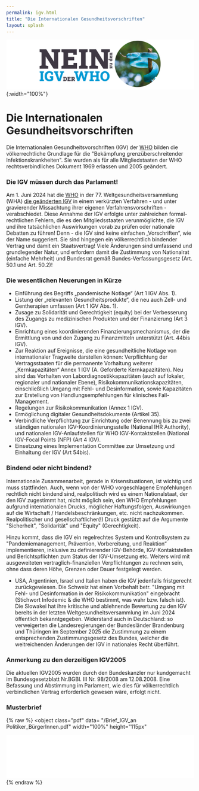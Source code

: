 ```yaml
---
permalink: igv.html
title: "Die Internationalen Gesundheitsvorschriften"
layout: splash
---
```


![Nein zu den IGV der WHO](/assets/images/neinzuigv-logo.png){:width="100%"}

# Die Internationalen Gesundheitsvorschriften

Die Internationalen Gesundheitsvorschriften (IGV) der [WHO](/who) bilden die völkerrechtliche Grundlage für die "Bekämpfung grenzüberschreitender Infektionskrankheiten".
Sie wurden als für alle Mitgliedstaaten der WHO rechtsverbindliches Dokument 1969 erlassen und 2005 geändert. 

### Die IGV müssen durch das Parlament!

Am 1. Juni 2024 hat die [WHO](/who) in der 77. Weltgesundheitsversammlung (WHA) [die geänderten IGV](/A77_ACONF14-en.pdf) in einem verkürzten Verfahren - und unter gravierender Missachtung ihrer eigenen Verfahrensvorschriften - verabschiedet. Diese Annahme der IGV erfolgte unter zahlreichen formal-rechtlichen Fehlern, die es den Mitgliedsstaaten verunmöglichte, die IGV und ihre tatsächlichen Auswirkungen vorab zu prüfen oder nationale Debatten zu führen!
Denn - die IGV sind keine einfachen „Vorschriften“, wie der Name suggeriert.
Sie sind hingegen ein völkerrechtlich bindender Vertrag und damit ein Staatsvertrag! 
Viele Änderungen sind umfassend und grundlegender Natur, und erfordern damit die Zustimmung von Nationalrat (einfache Mehrheit) und Bundesrat gemäß Bundes-Verfassungsgesetz (Art. 50.1 und Art. 50.2)!

### Die wesentlichen Neuerungen in Kürze

* Einführung des Begriffs „pandemische Notlage“ (Art 1 IGV Abs. 1).
* Listung der „relevanten Gesundheitsprodukte“, die neu auch Zell- und Gentherapien umfassen (Art 1 IGV Abs. 1).
* Zusage zu Solidarität und Gerechtigkeit (equity) bei der Verbesserung des Zugangs zu medizinischen Produkten und der Finanzierung (Art 3 IGV).
* Einrichtung eines koordinierenden Finanzierungsmechanismus, der die Ermittlung von und den Zugang zu Finanzmitteln unterstützt (Art. 44bis IGV).
* Zur Reaktion auf Ereignisse, die eine gesundheitliche Notlage von internationaler Tragweite darstellen können: Verpflichtung der Vertragsstaaten für die permanente Vorhaltung weiterer „Kernkapazitäten“ Annex 1 IGV (A. Geforderte Kernkapazitäten). Neu sind das Vorhalten von Labordiagnostikkapazitäten (auch auf lokaler, regionaler und nationaler Ebene), Risikokommunikationskapazitäten, einschließlich Umgang mit Fehl- und Desinformation, sowie Kapazitäten zur Erstellung von Handlungsempfehlungen für klinisches Fall-Management.
* Regelungen zur Risikokommunikation (Annex 1 IGV).
* Ermöglichung digitaler Gesundheitsdokumente (Artikel 35).
* Verbindliche Verpflichtung zur Einrichtung oder Benennung bis zu zwei ständigen nationalen IGV-Koordinierungsstelle (National IHR Authority), und nationalen IGV-Anlaufstellen für WHO IGV-Kontaktstellen (National IGV-Focal Points (NFP) (Art 4 IGV).
* Einsetzung eines Implementation Committee zur Umsetzung und Einhaltung der IGV (Art 54bis).

### Bindend oder nicht bindend?

Internationale Zusammenarbeit, gerade in Krisensituationen, ist wichtig und muss stattfinden. Auch, wenn von der WHO vorgeschlagene Empfehlungen rechtlich nicht bindend sind, realpolitisch wird es einem Nationalstaat, der den IGV zugestimmt hat, nicht möglich sein, den WHO Empfehlungen aufgrund internationalen Drucks, möglicher Haftungsfolgen, Auswirkungen auf die Wirtschaft / Handelsbeschränkungen, etc. nicht nachzukommen. Realpolitischer und gesellschaftlicher(!) Druck gestützt auf die Argumente "Sicherheit", "Solidarität" und "Equity" (Gerechtigkeit).

Hinzu kommt, dass die IGV ein regelrechtes System und Kontrollsystem zu "Pandemiemanagement, Prävention, Vorbereitung, und Reaktion“ implementieren, inklusive zu definierender IGV-Behörde, IGV-Kontaktstellen und Berichtspflichten zum Status der IGV-Umsetzung etc. 
Weiters wird mit ausgeweiteten vertraglich-finanziellen Verpflichtungen zu rechnen sein, ohne dass deren Höhe, Grenzen oder Dauer festgelegt werden.

* USA, Argentinien, Israel und Italien haben die IGV jedenfalls fristgerecht zurückgewiesen. 
Die Schweiz hat einen Vorbehalt betr. "Umgang mit Fehl- und Desinformation in der Risikokommunikation" eingebracht (Stichwort Infodemic & die WHO bestimmt, was wahr bzw. falsch ist). 
Die Slowakei hat ihre kritische und ablehnende Bewertung zu den IGV bereits in der letzten Weltgesundheitsversammlung im Juni 2024 öffentlich bekanntgegeben.
Widerstand auch in Deutschland: so verweigerten die Landesregierungen der Bundesländer Brandenburg und Thüringen im September 2025 die Zustimmung zu einem entsprechenden Zustimmungsgesetz des Bundes, welcher die weitreichenden Änderungen der IGV in nationales Recht überführt. 

### Anmerkung zu den derzeitigen IGV2005

Die aktuellen IGV2005 wurden durch den Bundeskanzler nur kundgemacht im Bundesgesetzblatt Nr.BGBl. III Nr. 98/2008 am 12.08.2008. 
Eine Befassung und Abstimmung im Parlament, wie dies für völkerrechtlich verbindlichen Vertrag erforderlich gewesen wäre, erfolgt nicht.

### Musterbrief

{% raw %}
<object
  class="pdf"
  data= "/Brief_IGV_an Politiker_BürgerInnen.pdf"
  width="100%"
  height="115px"
>
  <iframe
    src="/Brief_IGV_an Politiker_BürgerInnen.pdf"
    width="100%"
    height="115px"
    style="border: none;"
  >
    <p>
      Your browser does not support PDF viewing.
      <a href="/Brief_IGV_an Politiker_BürgerInnen.pdf">Download the PDF</a>.
    </p>
  </iframe>
</object>
{% endraw %}
